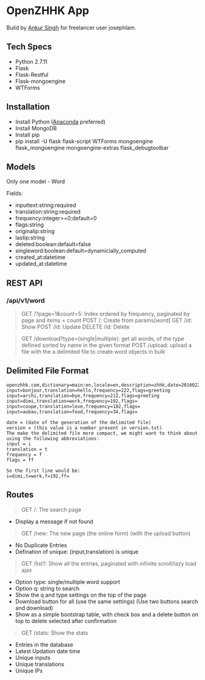# OpenZHHK App

Build by [Ankur Singh](ankur13019@iiitd.ac.in) for freelancer user josephlam.

## Tech Specs

- Python 2.7.11
- Flask
- Flask-Restful
- Flask-mongoengine
- WTForms

## Installation

- Install Python ([Anaconda](https://www.continuum.io/anaconda) preferred)
- Install MongoDB
- Install pip
- pip install -U flask flask-script WTForms mongoengine flask_mongoengine mongoengine-extras flask_debugtoolbar

## Models

Only one model - Word

Fields:

- inputtext:string:required
- translation:string:required
- frequency:integer>=0:default=0
- flags:string
- originalip:string
- lastip:string
- deleted:boolean:default=false
- singleword:boolean:default=dynamicially_computed
- created_at:datetime
- updated_at:datetime

## REST API

### /api/v1/word

> GET /?page=1&count=5: Index ordered by frequency, paginated by page and items = count
> POST /: Create from params[word]
> GET /id: Show
> POST /id: Update
> DELETE /id: Delete

> GET /download?type=(single|multiple): get all words, of the type defined sorted by name in the given format
> POST /upload: upload a file with the a delimited file to create word objects in bulk

## Delimited File Format

```
openzhhk.com,dictionary=main:en,locale=en,description=zhhk,date=20160224,version=47 
input=bonjour,translation=hello,frequency=222,flags=greeting
input=archi,translation=bye,frequency=212,flags=greeting
input=dimi,translation=work,frequency=192,flags=
input=coupe,translation=love,frequency=102,flags=
input=aubau,translation=food,frequency=34,flags=

date = (date of the generation of the delimited file)
version = (this value is a number present in version.txt)
The make the delimited file more compact, we might want to think about using the following abbreviations:
input = i
translation = t
frequency = f
flags = ff

So the first line would be:
i=dimi,t=work,f=192,ff=
```

## Routes

> GET /: The search page
- Display a message if not found
> GET /new: The new page (the online form) (with the upload button)
- No Duplicate Entries
- Defination of unique: (input,translation) is unique
> GET /list?: Show all the entries, paginated with infinite scroll/lazy load ajax
- Option type: single/multiple word support
- Option q: string to search
- Show the q and type settings on the top of the page
- Download button for all (use the same settings) (Use two buttons search and download)
- Show as a simple bootstrap table, with check box and a delete button on top to delete selected after confirmation
> GET /stats: Show the stats 
- Entries in the database
- Latest Updation date time
- Unique inputs
- Unique translations
- Unique IPs




